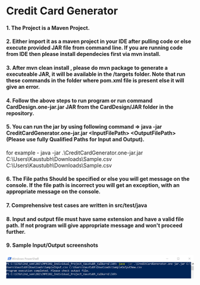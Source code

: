 # Credit Card Generator
#### 1. The Project is a Maven Project. 
#### 2. Either import it as a maven project in your IDE after pulling code or else execute provided JAR file from command line. If you are running code from IDE then please install dependecies first via  mvn install.
#### 3. After mvn clean install , please do mvn package to generate a executeable JAR, it will be available in the /targets folder. Note that run these commands in the folder where pom.xml file is present else it will give an error.
#### 4. Follow the above steps to run program or run command CardDesign.one-jar.jar JAR from the CardDesign/JAR folder in the repository.
#### 5. You can run the jar by using following command => java -jar CreditCardGenerator.one-jar.jar <InputFilePath\> <OutputFilePath\> (Please use fully Qualified Paths for Input and Output).
for example - java -jar .\CreditCardGenerator.one-jar.jar C:\Users\Kaustubh\Downloads\Sample.csv C:\Users\Kaustubh\Downloads\Sample.csv 
#### 6. The File paths Should be specified or else you will get message on the console. If the file path is incorrect you will get an exception, with an appropriate message on the console.
#### 7. Comprehensive test cases are written in src/test/java
#### 8. Input and output file must have same extension and have a valid file path. If not program will give appropriate message and won't proceed further.
#### 9. Sample Input/Output screenshots
![](Screenshots/PRogramExecutionScreenshot1.png)
